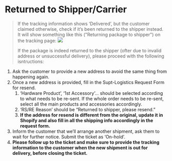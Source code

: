 # Returned to Shipper/Carrier
> If the tracking information shows ‘Delivered’, but the customer claimed otherwise, check if it’s been returned to the shipper instead. It will show something like this ("Returning package to shipper") on the tracking page:
> ![](https://lh4.googleusercontent.com/Vo1yTBUVv2K1wap42BIe19qUfQ4K7PEI4haCTrWhLydxq9z1rftxPuQSyHBcm6xI_Ctxri_sg1iT1EKGnaEWxw8euPdqrPYx5DHsMkvyFcqojQUgDXwlx1R0ZoEyVIdc48t3bmxym00KQtGgv5Gzd87XCIBGmwVmULA8KcMp7C3_2SbUCfPgKtpbWxGi)
> 
>  If the package is indeed returned to the shipper (ofter due to invalid address or unsuccessful delivery), please proceed with the following isntructions:

1. Ask the customer to provide a new address to avoid the same thing from happening again.
2. Once a new address is provided, fill in the Supt-Logistics Request Form for resend.
	1. ‘Hardware Product’, ‘1st Accessory’... should be selected according to what needs to be re-sent. If the whole order needs to be re-sent, select all the main products and accessories accordingly.
	2. ‘RS/RE Reason’ should be “Returned to shipper, please resend.”
	3. **If the address for resend is different from the original, update it in Shopify and also fill in all the shipping info accordingly in the request form.**
3. Inform the customer that we’ll arrange another shipment, ask them to wait for further notice. Submit the ticket as ‘On-hold’.
4. **Please follow up to the ticket and make sure to provide the tracking information to the customer when the new shipment is out for delivery, before closing the ticket.**